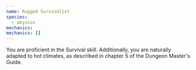 ```yaml
---
name: Rugged Survivalist
species:
  - abyssin
mechanics:
mechanics: []
---
```

You are proficient in the Survival skill. Additionally, you are naturally adapted to hot climates, as described in chapter 5 of the Dungeon Master's Guide.
